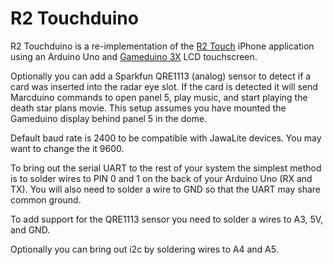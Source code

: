 # R2 Touchduino #

R2 Touchduino is a re-implementation of the [R2 Touch](https://www.curiousmarc.com/r2-d2/r2-touch-app) iPhone application using an Arduino Uno and [Gameduino 3X](https://excamera.com/sphinx/store.html#id7) LCD touchscreen.

Optionally you can add a Sparkfun QRE1113 (analog) sensor to detect if a card was inserted into the radar eye slot. If the card is detected it will send Marcduino commands to open panel 5, play music, and start playing the death star plans movie. This setup assumes you have mounted the Gameduino display behind panel 5 in the dome.

Default baud rate is 2400 to be compatible with JawaLite devices. You may want to change the it 9600.

To bring out the serial UART to the rest of your system the simplest method is to solder wires to PIN 0 and 1 on the back of your Arduino Uno (RX and TX). You will also need to solder a wire to GND so that the UART may share common ground.

To add support for the QRE1113 sensor you need to solder a wires to A3, 5V, and GND.

Optionally you can bring out i2c by soldering wires to A4 and A5.